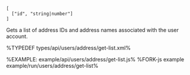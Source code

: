 ```### async getList => Address[]
[
  ["id", "string|number"]
]
```

Gets a list of address IDs and address names associated with the user account.

%TYPEDEF types/api/users/address/get-list.xml%

%EXAMPLE: example/api/users/address/get-list.js%
%FORK-js example example/run/users/address/get-list%

<!-- %~ width="15"% -->